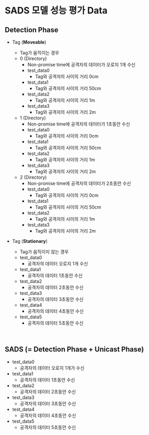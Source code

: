 # SADS 모델 성능 평가 Data

## Detection Phase

* Tag (**Moveable**)
  * Tag가 움직이는 경우
  * 0 (Directory)
    * Non-promise time에 공격자의 데이터가 오로지 1개 수신
    * test_data0
      * Tag와 공격자의 사이의 거리 0cm
    * test_data1
      * Tag와 공격자의 사이의 거리 50cm
    * test_data2
      * Tag와 공격자의 사이의 거리 1m
    * test_data3
      * Tag와 공격자의 사이의 거리 2m
  * 1 (Directory)
    * Non-promise time에 공격자의 데이터가 1초동안 수신
    * test_data0
      * Tag와 공격자의 사이의 거리 0cm
    * test_data1
      * Tag와 공격자의 사이의 거리 50cm
    * test_data2
      * Tag와 공격자의 사이의 거리 1m
    * test_data3
      * Tag와 공격자의 사이의 거리 2m
  * 2 (Directory)
    * Non-promise time에 공격자의 데이터가 2초동안 수신
    * test_data0
      * Tag와 공격자의 사이의 거리 0cm
    * test_data1
      * Tag와 공격자의 사이의 거리 50cm
    * test_data2
      * Tag와 공격자의 사이의 거리 1m
    * test_data3
      * Tag와 공격자의 사이의 거리 2m
      
* Tag (**Stationary**)
  * Tag가 움직이지 않는 경우
  * test_data0
    * 공격자의 데이터 오로지 1개 수신
  * test_data1
    * 공격자의 데이터 1초동안 수신
  * test_data2
    * 공격자의 데이터 2초동안 수신
  * test_data3
    * 공격자의 데이터 3초동안 수신
  * test_data4
    * 공격자의 데이터 4초동안 수신
  * test_data5
    * 공격자의 데이터 5초동안 수신

<br />

## SADS (= Detection Phase + Unicast Phase)

* test_data0
  * 공격자의 데이터 오로지 1개가 수신
* test_data1
  * 공격자의 데이터 1초동안 수신
* test_data2
  * 공격자의 데이터 2초동안 수신
* test_data3
  * 공격자의 데이터 3초동안 수신
* test_data4
  * 공격자의 데이터 4초동안 수신
* test_data5
  * 공격자의 데이터 5초동안 수신